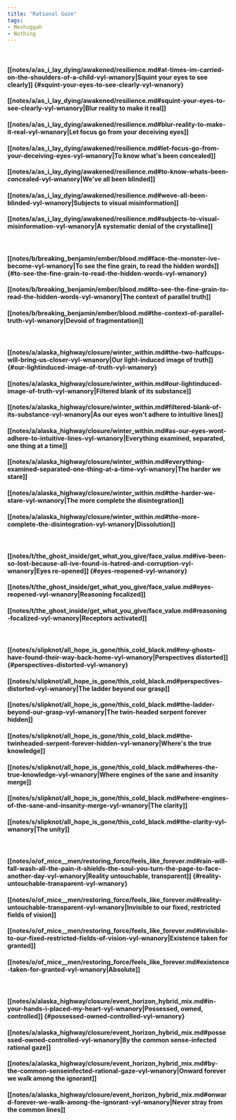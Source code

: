 ```yaml
---
title: "Rational Gaze"
tags:
- Meshuggah
- Nothing
---
```

&nbsp;
#### [[notes/a/as_i_lay_dying/awakened/resilience.md#at-times-im-carried-on-the-shoulders-of-a-child-vyl-wnanory|Squint your eyes to see clearly]] {#squint-your-eyes-to-see-clearly-vyl-wnanory}
#### [[notes/a/as_i_lay_dying/awakened/resilience.md#squint-your-eyes-to-see-clearly-vyl-wnanory|Blur reality to make it real]]
#### [[notes/a/as_i_lay_dying/awakened/resilience.md#blur-reality-to-make-it-real-vyl-wnanory|Let focus go from your deceiving eyes]]
#### [[notes/a/as_i_lay_dying/awakened/resilience.md#let-focus-go-from-your-deceiving-eyes-vyl-wnanory|To know what's been concealed]]
#### [[notes/a/as_i_lay_dying/awakened/resilience.md#to-know-whats-been-concealed-vyl-wnanory|We've all been blinded]]
#### [[notes/a/as_i_lay_dying/awakened/resilience.md#weve-all-been-blinded-vyl-wnanory|Subjects to visual misinformation]]
#### [[notes/a/as_i_lay_dying/awakened/resilience.md#subjects-to-visual-misinformation-vyl-wnanory|A systematic denial of the crystalline]]
&nbsp;
#### [[notes/b/breaking_benjamin/ember/blood.md#face-the-monster-ive-become-vyl-wnanory|To see the fine grain, to read the hidden words]] {#to-see-the-fine-grain-to-read-the-hidden-words-vyl-wnanory}
#### [[notes/b/breaking_benjamin/ember/blood.md#to-see-the-fine-grain-to-read-the-hidden-words-vyl-wnanory|The context of parallel truth]]
#### [[notes/b/breaking_benjamin/ember/blood.md#the-context-of-parallel-truth-vyl-wnanory|Devoid of fragmentation]]
&nbsp;
#### [[notes/a/alaska_highway/closure/winter_within.md#the-two-halfcups-will-bring-us-closer-vyl-wnanory|Our light-induced image of truth]] {#our-lightinduced-image-of-truth-vyl-wnanory}
#### [[notes/a/alaska_highway/closure/winter_within.md#our-lightinduced-image-of-truth-vyl-wnanory|Filtered blank of its substance]]
#### [[notes/a/alaska_highway/closure/winter_within.md#filtered-blank-of-its-substance-vyl-wnanory|As our eyes won't adhere to intuitive lines]]
#### [[notes/a/alaska_highway/closure/winter_within.md#as-our-eyes-wont-adhere-to-intuitive-lines-vyl-wnanory|Everything examined, separated, one thing at a time]]
#### [[notes/a/alaska_highway/closure/winter_within.md#everything-examined-separated-one-thing-at-a-time-vyl-wnanory|The harder we stare]]
#### [[notes/a/alaska_highway/closure/winter_within.md#the-harder-we-stare-vyl-wnanory|The more complete the disintegration]]
#### [[notes/a/alaska_highway/closure/winter_within.md#the-more-complete-the-disintegration-vyl-wnanory|Dissolution]]
&nbsp;
#### [[notes/t/the_ghost_inside/get_what_you_give/face_value.md#ive-been-so-lost-because-all-ive-found-is-hatred-and-corruption-vyl-wnanory|Eyes re-opened]] {#eyes-reopened-vyl-wnanory}
#### [[notes/t/the_ghost_inside/get_what_you_give/face_value.md#eyes-reopened-vyl-wnanory|Reasoning focalized]]
#### [[notes/t/the_ghost_inside/get_what_you_give/face_value.md#reasoning-focalized-vyl-wnanory|Receptors activated]]
&nbsp;
#### [[notes/s/slipknot/all_hope_is_gone/this_cold_black.md#my-ghosts-have-found-their-way-back-home-vyl-wnanory|Perspectives distorted]] {#perspectives-distorted-vyl-wnanory}
#### [[notes/s/slipknot/all_hope_is_gone/this_cold_black.md#perspectives-distorted-vyl-wnanory|The ladder beyond our grasp]]
#### [[notes/s/slipknot/all_hope_is_gone/this_cold_black.md#the-ladder-beyond-our-grasp-vyl-wnanory|The twin-headed serpent forever hidden]]
#### [[notes/s/slipknot/all_hope_is_gone/this_cold_black.md#the-twinheaded-serpent-forever-hidden-vyl-wnanory|Where's the true knowledge]]
#### [[notes/s/slipknot/all_hope_is_gone/this_cold_black.md#wheres-the-true-knowledge-vyl-wnanory|Where engines of the sane and insanity merge]]
#### [[notes/s/slipknot/all_hope_is_gone/this_cold_black.md#where-engines-of-the-sane-and-insanity-merge-vyl-wnanory|The clarity]]
#### [[notes/s/slipknot/all_hope_is_gone/this_cold_black.md#the-clarity-vyl-wnanory|The unity]]
&nbsp;
#### [[notes/o/of_mice__men/restoring_force/feels_like_forever.md#rain-will-fall-wash-all-the-pain-it-shields-the-soul-you-turn-the-page-to-face-another-day-vyl-wnanory|Reality untouchable, transparent]] {#reality-untouchable-transparent-vyl-wnanory}
#### [[notes/o/of_mice__men/restoring_force/feels_like_forever.md#reality-untouchable-transparent-vyl-wnanory|Invisible to our fixed, restricted fields of vision]]
#### [[notes/o/of_mice__men/restoring_force/feels_like_forever.md#invisible-to-our-fixed-restricted-fields-of-vision-vyl-wnanory|Existence taken for granted]]
#### [[notes/o/of_mice__men/restoring_force/feels_like_forever.md#existence-taken-for-granted-vyl-wnanory|Absolute]]
&nbsp;
#### [[notes/a/alaska_highway/closure/event_horizon_hybrid_mix.md#in-your-hands-i-placed-my-heart-vyl-wnanory|Possessed, owned, controlled]] {#possessed-owned-controlled-vyl-wnanory}
#### [[notes/a/alaska_highway/closure/event_horizon_hybrid_mix.md#possessed-owned-controlled-vyl-wnanory|By the common sense-infected rational gaze]]
#### [[notes/a/alaska_highway/closure/event_horizon_hybrid_mix.md#by-the-common-senseinfected-rational-gaze-vyl-wnanory|Onward forever we walk among the ignorant]]
#### [[notes/a/alaska_highway/closure/event_horizon_hybrid_mix.md#onward-forever-we-walk-among-the-ignorant-vyl-wnanory|Never stray from the common lines]]
